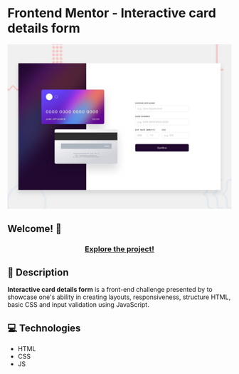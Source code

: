 # Frontend Mentor - Interactive card details form

![Design preview for the Interactive card details form coding challenge](./design/desktop-preview.jpg)

## Welcome! 👋

<div align="center">
  <h3><a href="https://michelesilva20.github.io/form-card/" target="_blank">Explore the project!</a></h3>
</div>

<div>
    <h2>📖 Description</h2>
    <p><strong>Interactive card details form</strong> is a front-end challenge presented by <a href="https://www.frontendmentor.io/" target="_blank"></a> to showcase one's ability in creating layouts, responsiveness, structure HTML, basic CSS and input validation using JavaScript.</p>

</div>

<div>
  <h2>💻 Technologies</h2>
  <ul>
    <li>HTML</li>
    <li>CSS</li>
    <li>JS</li>
  </ul>
</div>